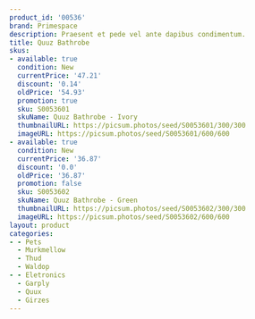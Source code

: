 ```yaml
---
product_id: '00536'
brand: Primespace
description: Praesent et pede vel ante dapibus condimentum.
title: Quuz Bathrobe
skus:
- available: true
  condition: New
  currentPrice: '47.21'
  discount: '0.14'
  oldPrice: '54.93'
  promotion: true
  sku: S0053601
  skuName: Quuz Bathrobe - Ivory
  thumbnailURL: https://picsum.photos/seed/S0053601/300/300
  imageURL: https://picsum.photos/seed/S0053601/600/600
- available: true
  condition: New
  currentPrice: '36.87'
  discount: '0.0'
  oldPrice: '36.87'
  promotion: false
  sku: S0053602
  skuName: Quuz Bathrobe - Green
  thumbnailURL: https://picsum.photos/seed/S0053602/300/300
  imageURL: https://picsum.photos/seed/S0053602/600/600
layout: product
categories:
- - Pets
  - Murkmellow
  - Thud
  - Waldop
- - Eletronics
  - Garply
  - Quux
  - Girzes
---
```

